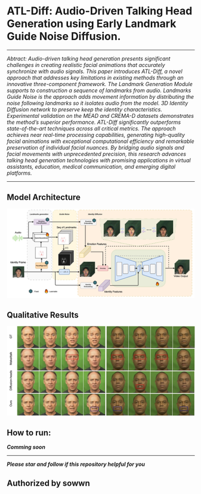 # ATL-Diff: Audio-Driven Talking Head Generation  using Early Landmark Guide Noise Diffusion.
---
*Abtract: Audio-driven talking head generation presents significant challenges in creating realistic facial animations that accurately synchronize with audio signals. This paper introduces ATL-Diff, a novel approach that addresses key limitations in existing methods through an innovative three-component framework. The Landmark Generation Module supports to construction a sequence of landmarks from audio. Landmarks Guide Noise is the approach adds movement information by distributing the noise following landmarks so it isolates audio from the model. 3D Identity Diffusion network to preserve keep the identity characteristics. Experimental validation on the MEAD and CREMA-D datasets demonstrates the method’s superior performance. ATL-Diff significantly outperforms state-of-the-art techniques across all critical metrics. The approach achieves near real-time processing capabilities, generating high-quality facial animations with exceptional computational efficiency and remarkable preservation of individual facial nuances. By bridging audio signals and facial movements with unprecedented precision, this research advances talking head generation technologies with promising applications in virtual assistants, education, medical communication, and emerging digital platforms.*

---
## Model Architecture
![overview architecture](static/overview.jpg)

## Qualitative Results
![overview architecture](static/quantitative.jpg)

## How to run:
***Comming soon***

---


***Please star and follow if this repository helpful for you***

**Authorized by sowwn**
---

